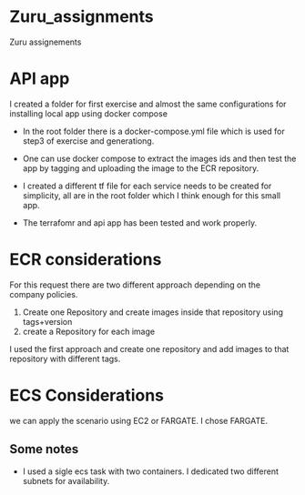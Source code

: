 # Zuru_assignments
Zuru assignements

# API app
I created a folder for first exercise and almost the same configurations for installing local app using docker compose
- In the root folder there is a docker-compose.yml file which is used for step3 of exercise and generationg.
- One can use docker compose to extract the images ids and then test the app by tagging and uploading the image to the ECR repository.
- I created a different tf file for each service needs to be created for simplicity, all are in the root folder which I think enough for this small app.

- The terrafomr and api app has been tested and work properly.


# ECR considerations
For this request there are two different approach depending on the company  policies.
1. Create one Repository and create images inside that repository using tags+version
2. create a Repository for each image

I used the first approach and create one repository and add images to that repository with different tags.

# ECS Considerations
we can apply the scenario using EC2 or FARGATE. I chose FARGATE.

## Some notes
- I used a sigle ecs task with two containers. I dedicated two different subnets for availability.
